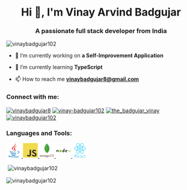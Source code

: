 <h1 align="center">Hi 👋, I'm Vinay Arvind Badgujar</h1>
<h3 align="center">A passionate full stack developer from India</h3>

<p align="left"> <img src="https://komarev.com/ghpvc/?username=vinaybadgujar102&label=Profile%20views&color=0e75b6&style=flat" alt="vinaybadgujar102" /> </p>

- 🔭 I’m currently working on **a Self-Improvement Application**

- 🌱 I’m currently learning **TypeScript**

- 📫 How to reach me **vinaybadgujar8@gmail.com**

<h3 align="left">Connect with me:</h3>
<p align="left">
<a href="https://twitter.com/vinaybadgujar8" target="blank"><img align="center" src="https://raw.githubusercontent.com/rahuldkjain/github-profile-readme-generator/master/src/images/icons/Social/twitter.svg" alt="vinaybadgujar8" height="30" width="40" /></a>
<a href="https://linkedin.com/in/vinay-badgujar102" target="blank"><img align="center" src="https://raw.githubusercontent.com/rahuldkjain/github-profile-readme-generator/master/src/images/icons/Social/linked-in-alt.svg" alt="vinay-badgujar102" height="30" width="40" /></a>
<a href="https://instagram.com/the_badgujar_vinay" target="blank"><img align="center" src="https://raw.githubusercontent.com/rahuldkjain/github-profile-readme-generator/master/src/images/icons/Social/instagram.svg" alt="the_badgujar_vinay" height="30" width="40" /></a>
<a href="https://www.leetcode.com/vinaybadgujar102" target="blank"><img align="center" src="https://raw.githubusercontent.com/rahuldkjain/github-profile-readme-generator/master/src/images/icons/Social/leet-code.svg" alt="vinaybadgujar102" height="30" width="40" /></a>
</p>

<h3 align="left">Languages and Tools:</h3>
<p align="left"> <a href="https://www.java.com" target="_blank" rel="noreferrer"> <img src="https://raw.githubusercontent.com/devicons/devicon/master/icons/java/java-original.svg" alt="java" width="40" height="40"/> </a> <a href="https://developer.mozilla.org/en-US/docs/Web/JavaScript" target="_blank" rel="noreferrer"> <img src="https://raw.githubusercontent.com/devicons/devicon/master/icons/javascript/javascript-original.svg" alt="javascript" width="40" height="40"/> </a> <a href="https://www.mongodb.com/" target="_blank" rel="noreferrer"> <img src="https://raw.githubusercontent.com/devicons/devicon/master/icons/mongodb/mongodb-original-wordmark.svg" alt="mongodb" width="40" height="40"/> </a> <a href="https://nodejs.org" target="_blank" rel="noreferrer"> <img src="https://raw.githubusercontent.com/devicons/devicon/master/icons/nodejs/nodejs-original-wordmark.svg" alt="nodejs" width="40" height="40"/> </a> <a href="https://reactjs.org/" target="_blank" rel="noreferrer"> <img src="https://raw.githubusercontent.com/devicons/devicon/master/icons/react/react-original-wordmark.svg" alt="react" width="40" height="40"/> </a> </p>

<p>&nbsp;<img align="center" src="https://github-readme-stats.vercel.app/api?username=vinaybadgujar102&show_icons=true&locale=en" alt="vinaybadgujar102" /></p>

<p><img align="center" src="https://github-readme-streak-stats.herokuapp.com/?user=vinaybadgujar102&" alt="vinaybadgujar102" /></p>
